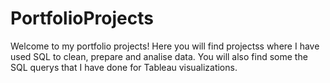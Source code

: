 # PortfolioProjects

Welcome to my portfolio projects!
Here you will find projectss where I have used SQL to clean, prepare and analise data.
You will also find some the SQL querys that I have done for Tableau visualizations.
